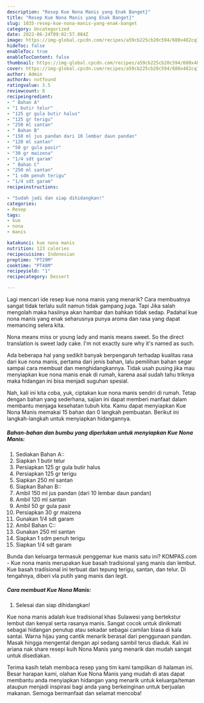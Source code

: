 ```yaml
---
description: "Resep Kue Nona Manis yang Enak Banget}"
title: "Resep Kue Nona Manis yang Enak Banget}"
slug: 1035-resep-kue-nona-manis-yang-enak-banget
category: Uncategorized
date: 2022-06-24T09:02:57.084Z
image: https://img-global.cpcdn.com/recipes/a59cb225cb20c594/680x482cq70/kue-nona-manis-foto-resep-utama.jpg
hideToc: false
enableToc: true
enableTocContent: false
thumbnail: https://img-global.cpcdn.com/recipes/a59cb225cb20c594/680x482cq70/kue-nona-manis-foto-resep-utama.jpg
cover: https://img-global.cpcdn.com/recipes/a59cb225cb20c594/680x482cq70/kue-nona-manis-foto-resep-utama.jpg
author: Admin
authorAv: notfound
ratingvalue: 3.5
reviewcount: 8
recipeingredient:
- " Bahan A"
- "1 butir telur"
- "125 gr gula butir halus"
- "125 gr terigu"
- "250 ml santan"
- " Bahan B"
- "150 ml jus pandan dari 10 lembar daun pandan"
- "120 ml santan"
- "50 gr gula pasir"
- "30 gr maizena"
- "1/4 sdt garam"
- " Bahan C"
- "250 ml santan"
- "1 sdm penuh terigu"
- "1/4 sdt garam"
recipeinstructions:

- "Sudah jadi dan siap dihidangkan!"
categories:
- Resep
tags:
- kue
- nona
- manis

katakunci: kue nona manis 
nutrition: 123 calories
recipecuisine: Indonesian
preptime: "PT29M"
cooktime: "PT48M"
recipeyield: "1"
recipecategory: Dessert

---
```



Lagi mencari ide resep kue nona manis yang menarik? Cara membuatnya sangat tidak terlalu sulit namun tidak gampang juga. Tapi Jika salah mengolah maka hasilnya akan hambar dan bahkan tidak sedap. Padahal kue nona manis yang enak seharusnya punya aroma dan rasa yang dapat memancing selera kita.


Nona means miss or young lady and manis means sweet. So the direct translation is sweet lady cake. I&#39;m not exactly sure why it&#39;s named as such.

Ada beberapa hal yang sedikit banyak berpengaruh terhadap kualitas rasa dari kue nona manis, pertama dari jenis bahan, lalu pemilihan bahan segar sampai cara membuat dan menghidangkannya. Tidak usah pusing jika mau menyiapkan kue nona manis enak di rumah, karena asal sudah tahu triknya maka hidangan ini bisa menjadi suguhan spesial.


Nah, kali ini kita coba, yuk, ciptakan kue nona manis sendiri di rumah. Tetap dengan bahan yang sederhana, sajian ini dapat memberi manfaat dalam membantu menjaga kesehatan tubuh kita. Kamu dapat menyiapkan Kue Nona Manis memakai 15 bahan dan 0 langkah pembuatan. Berikut ini langkah-langkah untuk menyiapkan hidangannya.

<!--inarticleads1-->

##### Bahan-bahan dan bumbu yang diperlukan untuk menyiapkan Kue Nona Manis:

1. Sediakan  Bahan A::
1. Siapkan 1 butir telur
1. Persiapkan 125 gr gula butir halus
1. Persiapkan 125 gr terigu
1. Siapkan 250 ml santan
1. Siapkan  Bahan B::
1. Ambil 150 ml jus pandan (dari 10 lembar daun pandan)
1. Ambil 120 ml santan
1. Ambil 50 gr gula pasir
1. Persiapkan 30 gr maizena
1. Gunakan 1/4 sdt garam
1. Ambil  Bahan C::
1. Gunakan 250 ml santan
1. Siapkan 1 sdm penuh terigu
1. Siapkan 1/4 sdt garam


Bunda dan keluarga termasuk penggemar kue manis satu ini? KOMPAS.com - Kue nona manis merupakan kue basah tradisional yang manis dan lembut. Kue basah tradisional ini terbuat dari tepung terigu, santan, dan telur. Di tengahnya, diberi vla putih yang manis dan legit. 

<!--inarticleads2-->

##### Cara membuat Kue Nona Manis:


1. Selesai dan siap dihidangkan!

Kue nona manis adalah kue tradisional khas Sulawesi yang bertekstur lembut dan kenyal serta rasanya manis. Sangat cocok untuk dinikmati sebagai hidangan penutup atau sekadar sebagai camilan biasa di kala santai. Warna hijau yang cantik menarik berasal dari penggunaan pandan. Masak hingga mengental dengan api sedang sambil terus diaduk. Kali ini ariana nak share resepi kuih Nona Manis yang menarik dan mudah sangat untuk disediakan. 

Terima kasih telah membaca resep yang tim kami tampilkan di halaman ini. Besar harapan kami, olahan Kue Nona Manis yang mudah di atas dapat membantu anda menyiapkan hidangan yang menarik untuk keluarga/teman ataupun menjadi inspirasi bagi anda yang berkeinginan untuk berjualan makanan. Semoga bermanfaat dan selamat mencoba!
